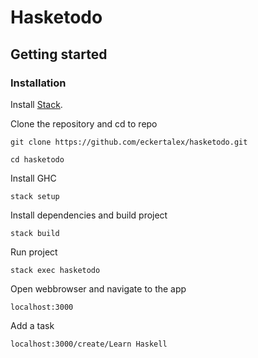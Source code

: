 # Hasketodo

## Getting started

### Installation

Install [Stack](https://docs.haskellstack.org/en/stable/README/).

Clone the repository and cd to repo

    git clone https://github.com/eckertalex/hasketodo.git

    cd hasketodo

Install GHC

    stack setup

Install dependencies and build project

    stack build

Run project

    stack exec hasketodo

Open webbrowser and navigate to the app

    localhost:3000

Add a task

    localhost:3000/create/Learn Haskell
